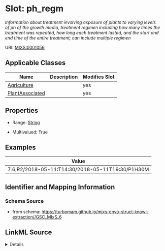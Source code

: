 # Slot: ph_regm


_Information about treatment involving exposure of plants to varying levels of ph of the growth media, treatment regimen including how many times the treatment was repeated, how long each treatment lasted, and the start and end time of the entire treatment; can include multiple regimen_



URI: [MIXS:0001056](https://w3id.org/mixs/0001056)



<!-- no inheritance hierarchy -->




## Applicable Classes

| Name | Description | Modifies Slot |
| --- | --- | --- |
[Agriculture](Agriculture.md) |  |  yes  |
[PlantAssociated](PlantAssociated.md) |  |  yes  |







## Properties

* Range: [String](String.md)

* Multivalued: True






## Examples

| Value |
| --- |
| 7.6;R2/2018-05-11:T14:30/2018-05-11T19:30/P1H30M |

## Identifier and Mapping Information







### Schema Source


* from schema: https://turbomam.github.io/mixs-envo-struct-knowl-extraction//GSC_MIxS_6




## LinkML Source

<details>
```yaml
name: ph_regm
description: Information about treatment involving exposure of plants to varying levels
  of ph of the growth media, treatment regimen including how many times the treatment
  was repeated, how long each treatment lasted, and the start and end time of the
  entire treatment; can include multiple regimen
title: pH regimen
notes:
- ph
- regimen
examples:
- value: 7.6;R2/2018-05-11:T14:30/2018-05-11T19:30/P1H30M
from_schema: https://turbomam.github.io/mixs-envo-struct-knowl-extraction//GSC_MIxS_6
rank: 1000
slot_uri: MIXS:0001056
multivalued: true
alias: ph_regm
domain_of:
- Agriculture
- PlantAssociated
range: string

```
</details>